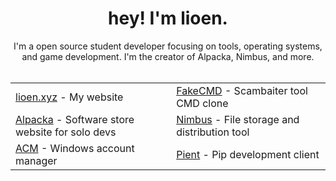 <div align="center">
   <h1>
      hey! I'm lioen.
   </h1>
I'm a open source student developer
focusing on tools, operating systems, and game development.
I'm the creator of Alpacka, Nimbus, and more.
</div>
<br>

<table align="center">
    <tr>
        <td><a href="https://lioen.xyz">lioen.xyz</a> - My website</td>
        <td><a href="https://github.com/lioen-dev/fakeCMD">FakeCMD</a> - Scambaiter tool CMD clone</td>
    </tr>
    <tr>
        <td><a href="https://alpacka-five.vercel.app">Alpacka</a> - Software store website for solo devs</td>
        <td><a href="https://github.com/lioen-dev/Nimbus">Nimbus</a> - File storage and distribution tool</td>
    </tr>
    <tr>
        <td><a href="https://github.com/lioen-dev/ACM">ACM</a> - Windows account manager</td>
        <td><a href="https://github.com/lioen-dev/pient">Pient</a> - Pip development client</td>
    </tr>
</table>
